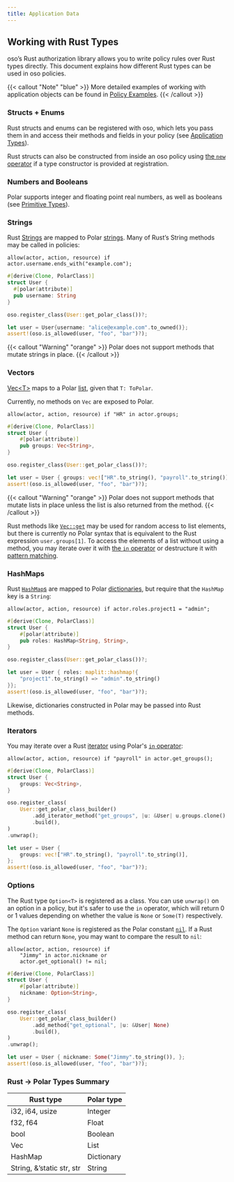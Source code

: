 ```yaml
---
title: Application Data
---
```


[rust-string]: https://doc.rust-lang.org/std/string/struct.String.html
[rust-vec]: https://doc.rust-lang.org/std/vec/struct.Vec.html
[rust-vec-get]: https://doc.rust-lang.org/std/vec/struct.Vec.html#method.get
[rust-hashmap]: https://doc.rust-lang.org/std/collections/struct.HashMap.html

## Working with Rust Types

oso’s Rust authorization library allows you to write policy rules over Rust
types directly. This document explains how different Rust types can be used in
oso policies.

{{< callout "Note" "blue" >}}
  More detailed examples of working with application objects can be found in
  [Policy Examples](learn/policies/examples).
{{< /callout >}}

### Structs + Enums

Rust structs and enums can be registered with oso, which lets you pass them in
and access their methods and fields in your policy (see [Application
Types](learn/policies/application-types)).

Rust structs can also be constructed from inside an oso policy using [the `new`
operator](polar-syntax#new) if a type constructor is provided at registration.

### Numbers and Booleans

Polar supports integer and floating point real numbers, as well as booleans
(see [Primitive Types](polar-syntax#primitive-types)).

### Strings

Rust [Strings][rust-string] are mapped to Polar
[strings](polar-syntax#strings). Many of Rust’s String methods may be called in
policies:

```polar
allow(actor, action, resource) if actor.username.ends_with("example.com");
```

```rust
#[derive(Clone, PolarClass)]
struct User {
  #[polar(attribute)]
  pub username: String
}

oso.register_class(User::get_polar_class())?;

let user = User{username: "alice@example.com".to_owned()};
assert!(oso.is_allowed(user, "foo", "bar")?);
```

{{< callout "Warning" "orange" >}}
  Polar does not support methods that mutate strings in place.
{{< /callout >}}

### Vectors

[Vec\<T>][rust-vec] maps to a Polar [list](polar-syntax#lists), given that `T:
ToPolar`.

Currently, no methods on `Vec` are exposed to Polar.

```polar
allow(actor, action, resource) if "HR" in actor.groups;
```

```rust
#[derive(Clone, PolarClass)]
struct User {
    #[polar(attribute)]
    pub groups: Vec<String>,
}

oso.register_class(User::get_polar_class())?;

let user = User { groups: vec!["HR".to_string(), "payroll".to_string()] };
assert!(oso.is_allowed(user, "foo", "bar")?);
```

{{< callout "Warning" "orange" >}}
  Polar does not support methods that mutate lists in place unless the list is
  also returned from the method.
{{< /callout >}}

Rust methods like [`Vec::get`][rust-vec-get] may be used for random access to
list elements, but there is currently no Polar syntax that is equivalent to the
Rust expression `user.groups[1]`. To access the elements of a list without
using a method, you may iterate over it with [the `in`
operator](polar-syntax#in-list-membership) or destructure it with [pattern
matching](polar-syntax#patterns-and-matching).

### HashMaps

Rust [`HashMap`s][rust-hashmap] are mapped to Polar
[dictionaries](polar-syntax#dictionaries), but require that the `HashMap` key
is a `String`:

```polar
allow(actor, action, resource) if actor.roles.project1 = "admin";
```

```rust
#[derive(Clone, PolarClass)]
struct User {
    #[polar(attribute)]
    pub roles: HashMap<String, String>,
}

oso.register_class(User::get_polar_class())?;

let user = User { roles: maplit::hashmap!{
    "project1".to_string() => "admin".to_string()
}};
assert!(oso.is_allowed(user, "foo", "bar")?);
```

Likewise, dictionaries constructed in Polar may be passed into Rust methods.

### Iterators

You may iterate over a Rust
[iterator](https://doc.rust-lang.org/std/iter/index.html) using Polar's [`in`
operator](polar-syntax#in-list-membership):

```polar
allow(actor, action, resource) if "payroll" in actor.get_groups();
```

```rust
#[derive(Clone, PolarClass)]
struct User {
    groups: Vec<String>,
}

oso.register_class(
    User::get_polar_class_builder()
        .add_iterator_method("get_groups", |u: &User| u.groups.clone().into_iter())
        .build(),
)
.unwrap();

let user = User {
    groups: vec!["HR".to_string(), "payroll".to_string()],
};
assert!(oso.is_allowed(user, "foo", "bar")?);
```

### Options

The Rust type `Option<T>` is registered as a class. You can use `unwrap()` on
an option in a policy, but it's safer to use the `in` operator, which will
return 0 or 1 values depending on whether the value is `None` or `Some(T)`
respectively.

The `Option` variant `None` is registered as the Polar constant
[`nil`](learn/policies/application-types#nil). If a Rust method can return
`None`, you may want to compare the result to `nil`:

```polar
allow(actor, action, resource) if
    "Jimmy" in actor.nickname or
    actor.get_optional() != nil;
```

```rust
#[derive(Clone, PolarClass)]
struct User {
    #[polar(attribute)]
    nickname: Option<String>,
}

oso.register_class(
    User::get_polar_class_builder()
        .add_method("get_optional", |u: &User| None)
        .build(),
)
.unwrap();

let user = User { nickname: Some("Jimmy".to_string()), };
assert!(oso.is_allowed(user, "foo", "bar")?);
```

### Rust → Polar Types Summary

| Rust type                 | Polar type |
| ------------------------- | ---------- |
| i32, i64, usize           | Integer    |
| f32, f64                  | Float      |
| bool                      | Boolean    |
| Vec                       | List       |
| HashMap                   | Dictionary |
| String, &’static str, str | String     |
